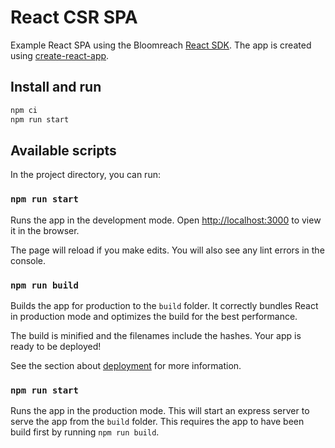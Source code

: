 # React CSR SPA

Example React SPA using the Bloomreach [React SDK](https://www.npmjs.com/package/@bloomreach/react-sdk). The app is created
using [create-react-app](https://github.com/facebook/create-react-app).

## Install and run

```bash
npm ci
npm run start
```

## Available scripts

In the project directory, you can run:

### `npm run start`

Runs the app in the development mode. Open <http://localhost:3000> to view
it in the browser.

The page will reload if you make edits. You will also see any lint errors in the
console.

### `npm run build`

Builds the app for production to the `build` folder. It correctly bundles React
in production mode and optimizes the build for the best performance.

The build is minified and the filenames include the hashes. Your app is ready
to be deployed!

See the section about [deployment](https://facebook.github.io/create-react-app/docs/deployment)
for more information.

### `npm run start`

Runs the app in the production mode. This will start an express server to serve
the app from the `build` folder. This requires the app to have been build first
by running `npm run build`.

